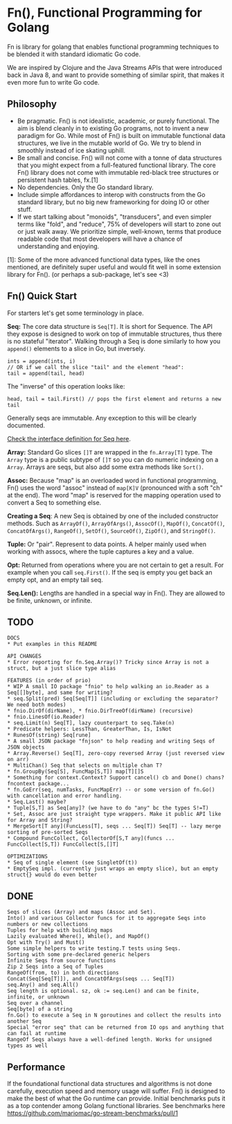 Fn(), Functional Programming for Golang
====
Fn is library for golang that enables functional programming techniques
to be blended it with standard idiomatic Go code.

We are inspired by Clojure and the Java Streams APIs that were
introduced back in Java 8, and want to provide something of similar spirit,
that makes it even more fun to write Go code.

Philosophy
----
 * Be pragmatic. Fn() is not idealistic, academic, or purely functional.
   The aim is blend cleanly in to existing Go programs, not to invent
   a new paradigm for Go. While most of Fn() is built on immutable functional
   data structures, we live in the mutable world of Go. We try to blend in
   smoothly instead of ice skating uphill.
 * Be small and concise. Fn() will not come with a tonne of data structures
   that you might expect from a full-featured functional library. The
   core Fn() library does not come with immutable red-black tree structures or
   persistent hash tables, fx.[1]
 * No dependencies. Only the Go standard library.
 * Include simple affordances to interop with constructs from the Go standard
   library, but no big new frameworking for doing IO or other stuff.
 * If we start talking about "monoids", "transducers", and even simpler terms
   like "fold", and "reduce", 75% of developers will start to zone out or just walk away.
   We prioritize simple, well-known, terms that produce readable code that most
   developers will have a chance of understanding and enjoying.

[1]: Some of the more advanced functional data types, like the ones mentioned,
are definitely super useful and would fit well in some extension library for Fn().
(or perhaps a sub-package, let's see <3)

Fn() Quick Start
---
For starters let's get some terminology in place.

**Seq:** The core data structure is `Seq[T]`. It is short for Sequence.
The API they expose is designed to work on top of immutable structures,
thus there is no stateful "iterator". Walking through a Seq is done similarly 
to how you `append()` elements to a slice in Go, but inversely.

```
ints = append(ints, i)
// OR if we call the slice "tail" and the element "head":
tail = append(tail, head)
```
The "inverse" of this operation looks like:
```
head, tail = tail.First() // pops the first element and returns a new tail
```

Generally seqs are immutable. Any exception to this will be clearly documented. 

[Check the interface definition for Seq here](https://github.com/kamstrup/fn/blob/main/seq.go). 

**Array:** Standard Go slices `[]T` are wrapped in the `fn.Array[T]` type.
The `Array` type is a public subtype of `[]T` so you can do numeric indexing on a `Array`.
Arrays are seqs, but also add some extra methods like `Sort()`.

**Assoc:** Because "map" is an overloaded word in functional programming,
Fn() uses the word "assoc" instead of `map[K]V` (pronounced with a soft "ch" at the end).
The word "map" is reserved for the mapping operation used to convert a Seq to something else.

**Creating a Seq**: A new Seq is obtained by one of the included constructor methods.
Such as `ArrayOf()`, `ArrayOfArgs()`, `AssocOf()`, `MapOf()`, `ConcatOf()`, `ConcatOfArgs()`,
`RangeOf()`, `SetOf()`, `SourceOf()`, `ZipOf()`, and `StringOf()`.

**Tuple:** Or "pair". Represent to data points. A helper mainly used when working with assocs,
where the tuple captures a key and a value.

**Opt:** Returned from operations where you are not certain to get a result.
For example when you call `seq.First()`. If the seq is empty you get back an empty opt,
and an empty tail seq.

**Seq.Len():** Lengths are handled in a special way in Fn(). They are allowed to be finite, 
unknown, or infinite. 

TODO
---
```
DOCS
* Put examples in this README

API CHANGES
* Error reporting for fn.Seq.Array()? Tricky since Array is not a struct, but a just slice type alias

FEATURES (in order of prio)
* WIP A small IO package "fnio" to help walking an io.Reader as a Seq[[]byte], and same for writing?
* seq.Split(pred) Seq[Seq[T]] (including or excluding the separator? We need both modes)
* fnio.DirOf(dirName), * fnio.DirTreeOf(dirName) (recursive)
* fnio.LinesOf(io.Reader)
* seq.Limit(n) Seq[T], lazy counterpart to seq.Take(n)
* Predicate helpers: LessThan, GreaterThan, Is, IsNot
* RunesOf(string) Seq[rune]
* A small JSON package "fnjson" to help reading and writing Seqs of JSON objects
* Array.Reverse() Seq[T], zero-copy reversed Array (just reversed view on arr)
* MultiChan() Seq that selects on multiple chan T?
* fn.GroupBy(Seq[S], FuncMap[S,T]) map[T][]S
* Something for context.Context? Support cancel() cb and Done() chans? fncontext package...
* fn.GoErr(seq, numTasks, FuncMapErr) -- or some version of fn.Go() with cancellation and error handling. 
* Seq.Last() maybe? 
* Tuple[S,T] as Seq[any]? (we have to do "any" bc the types S!=T)
* Set, Assoc are just straight type wrappers. Make it public API like for Array and String?
* MergeSort[T any](FuncLess[T], seqs ... Seq[T]) Seq[T] -- lazy merge sorting of pre-sorted Seqs
* Compound FuncCollect, CollectorOf[S,T any](funcs ... FuncCollect[S,T]) FuncCollect[S,[]T]

OPTIMIZATIONS
* Seq of single element (see SingletOf(t))
* EmptySeq impl. (currently just wraps an empty slice), but an empty struct{} would do even better
```

DONE
---
```
Seqs of slices (Array) and maps (Assoc and Set).
Into() and various Collector funcs for it to aggregate Seqs into numbers or new collections
Tuples for help with building maps
Lazily evaluated Where(), While(), and MapOf()
Opt with Try() and Must()
Some simple helpers to write testing.T tests using Seqs.
Sorting with some pre-declared generic helpers
Infinite Seqs from source functions
Zip 2 Seqs into a Seq of Tuples
RangeOf(from, to) in both directions
Concat(Seq[Seq[T]]), and ConcatOfArgs(seqs ... Seq[T])
seq.Any() and seq.All()
Seq length is optional. sz, ok := seq.Len() and can be finite, infinite, or unknown 
Seq over a channel
Seq[byte] of a string
fn.Go() to execute a Seq in N goroutines and collect the results into another Seq
Special "error seq" that can be returned from IO ops and anything that can fail at runtime
RangeOf Seqs always have a well-defined length. Works for unsigned types as well
```

Performance
----
If the foundational functional data structures and algorithms is not done carefully,
execution speed and memory usage will suffer. Fn() is designed to make the best of what
the Go runtime can provide. Initial benchmarks puts it as a top contender among Golang
functional libraries. See benchmarks here https://github.com/mariomac/go-stream-benchmarks/pull/1